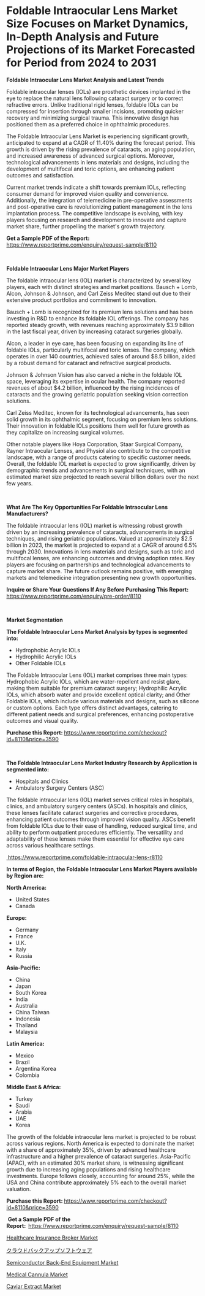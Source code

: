 <p><h1>Foldable Intraocular Lens Market Size Focuses on Market Dynamics, In-Depth Analysis and Future Projections of its Market Forecasted for Period from 2024 to 2031</h1></p><p><strong>Foldable Intraocular Lens Market Analysis and Latest Trends</strong></p>
<p><p>Foldable intraocular lenses (IOLs) are prosthetic devices implanted in the eye to replace the natural lens following cataract surgery or to correct refractive errors. Unlike traditional rigid lenses, foldable IOLs can be compressed for insertion through smaller incisions, promoting quicker recovery and minimizing surgical trauma. This innovative design has positioned them as a preferred choice in ophthalmic procedures.</p><p>The Foldable Intraocular Lens Market is experiencing significant growth, anticipated to expand at a CAGR of 11.40% during the forecast period. This growth is driven by the rising prevalence of cataracts, an aging population, and increased awareness of advanced surgical options. Moreover, technological advancements in lens materials and designs, including the development of multifocal and toric options, are enhancing patient outcomes and satisfaction.</p><p>Current market trends indicate a shift towards premium IOLs, reflecting consumer demand for improved vision quality and convenience. Additionally, the integration of telemedicine in pre-operative assessments and post-operative care is revolutionizing patient management in the lens implantation process. The competitive landscape is evolving, with key players focusing on research and development to innovate and capture market share, further propelling the market's growth trajectory.</p></p>
<p><strong>Get a Sample PDF of the Report:&nbsp;</strong> <a href="https://www.reportprime.com/enquiry/request-sample/8110">https://www.reportprime.com/enquiry/request-sample/8110</a></p>
<p>&nbsp;</p>
<p><strong>Foldable Intraocular Lens Major Market Players</strong></p>
<p><p>The foldable intraocular lens (IOL) market is characterized by several key players, each with distinct strategies and market positions. Bausch + Lomb, Alcon, Johnson & Johnson, and Carl Zeiss Meditec stand out due to their extensive product portfolios and commitment to innovation.</p><p>Bausch + Lomb is recognized for its premium lens solutions and has been investing in R&D to enhance its foldable IOL offerings. The company has reported steady growth, with revenues reaching approximately $3.9 billion in the last fiscal year, driven by increasing cataract surgeries globally.</p><p>Alcon, a leader in eye care, has been focusing on expanding its line of foldable IOLs, particularly multifocal and toric lenses. The company, which operates in over 140 countries, achieved sales of around $8.5 billion, aided by a robust demand for cataract and refractive surgical products.</p><p>Johnson & Johnson Vision has also carved a niche in the foldable IOL space, leveraging its expertise in ocular health. The company reported revenues of about $4.2 billion, influenced by the rising incidences of cataracts and the growing geriatric population seeking vision correction solutions.</p><p>Carl Zeiss Meditec, known for its technological advancements, has seen solid growth in its ophthalmic segment, focusing on premium lens solutions. Their innovation in foldable IOLs positions them well for future growth as they capitalize on increasing surgical volumes.</p><p>Other notable players like Hoya Corporation, Staar Surgical Company, Rayner Intraocular Lenses, and Physiol also contribute to the competitive landscape, with a range of products catering to specific customer needs. Overall, the foldable IOL market is expected to grow significantly, driven by demographic trends and advancements in surgical techniques, with an estimated market size projected to reach several billion dollars over the next few years.</p></p>
<p>&nbsp;</p>
<p><strong>What Are The Key Opportunities For Foldable Intraocular Lens Manufacturers?</strong></p>
<p><p>The foldable intraocular lens (IOL) market is witnessing robust growth driven by an increasing prevalence of cataracts, advancements in surgical techniques, and rising geriatric populations. Valued at approximately $2.5 billion in 2023, the market is projected to expand at a CAGR of around 6.5% through 2030. Innovations in lens materials and designs, such as toric and multifocal lenses, are enhancing outcomes and driving adoption rates. Key players are focusing on partnerships and technological advancements to capture market share. The future outlook remains positive, with emerging markets and telemedicine integration presenting new growth opportunities.</p></p>
<p><strong>Inquire or Share Your Questions If Any Before Purchasing This Report:</strong> <a href="https://www.reportprime.com/enquiry/pre-order/8110">https://www.reportprime.com/enquiry/pre-order/8110</a></p>
<p>&nbsp;</p>
<p><strong>Market Segmentation</strong></p>
<p><strong>The Foldable Intraocular Lens Market Analysis by types is segmented into:</strong></p>
<p><ul><li>Hydrophobic Acrylic IOLs</li><li>Hydrophilic Acrylic IOLs</li><li>Other Foldable IOLs</li></ul></p>
<p><p>The Foldable Intraocular Lens (IOL) market comprises three main types: Hydrophobic Acrylic IOLs, which are water-repellent and resist glare, making them suitable for premium cataract surgery; Hydrophilic Acrylic IOLs, which absorb water and provide excellent optical clarity; and Other Foldable IOLs, which include various materials and designs, such as silicone or custom options. Each type offers distinct advantages, catering to different patient needs and surgical preferences, enhancing postoperative outcomes and visual quality.</p></p>
<p><strong>Purchase this Report:&nbsp;</strong><a href="https://www.reportprime.com/checkout?id=8110&price=3590">https://www.reportprime.com/checkout?id=8110&price=3590</a></p>
<p>&nbsp;</p>
<p><strong>The Foldable Intraocular Lens Market Industry Research by Application is segmented into:</strong></p>
<p><ul><li>Hospitals and Clinics</li><li>Ambulatory Surgery Centers (ASC)</li></ul></p>
<p><p>The foldable intraocular lens (IOL) market serves critical roles in hospitals, clinics, and ambulatory surgery centers (ASCs). In hospitals and clinics, these lenses facilitate cataract surgeries and corrective procedures, enhancing patient outcomes through improved vision quality. ASCs benefit from foldable IOLs due to their ease of handling, reduced surgical time, and ability to perform outpatient procedures efficiently. The versatility and adaptability of these lenses make them essential for effective eye care across various healthcare settings.</p></p>
<p><a href="https://www.reportprime.com/foldable-intraocular-lens-r8110">&nbsp;https://www.reportprime.com/foldable-intraocular-lens-r8110</a></p>
<p><strong>In terms of Region, the Foldable Intraocular Lens Market Players available by Region are:</strong></p>
<p>
    <p> <strong> North America: </strong>
        <ul>
            <li>United States</li>
            <li>Canada</li>
        </ul>
        </p> 
    <p> <strong> Europe: </strong>
        <ul>
            <li>Germany</li>
            <li>France</li>
            <li>U.K.</li>
            <li>Italy</li>
            <li>Russia</li>
        </ul>
        </p> 
    <p> <strong> Asia-Pacific: </strong>
        <ul>
            <li>China</li>
            <li>Japan</li>
            <li>South Korea</li>
            <li>India</li>
            <li>Australia</li>
            <li>China Taiwan</li>
            <li>Indonesia</li>
            <li>Thailand</li>
            <li>Malaysia</li>
        </ul>
        </p> 
    <p> <strong> Latin America: </strong>
        <ul>
            <li>Mexico</li>
            <li>Brazil</li>
            <li>Argentina Korea</li>
            <li>Colombia</li>
        </ul>
        </p> 
    <p> <strong> Middle East & Africa: </strong>
        <ul>
            <li>Turkey</li>
            <li>Saudi</li>
            <li>Arabia</li>
            <li>UAE</li>
            <li>Korea</li>
        </ul>
    </p>
    </p>
<p><p>The growth of the foldable intraocular lens market is projected to be robust across various regions. North America is expected to dominate the market with a share of approximately 35%, driven by advanced healthcare infrastructure and a higher prevalence of cataract surgeries. Asia-Pacific (APAC), with an estimated 30% market share, is witnessing significant growth due to increasing aging populations and rising healthcare investments. Europe follows closely, accounting for around 25%, while the USA and China contribute approximately 5% each to the overall market valuation.</p></p>
<p><strong>Purchase this Report: </strong><a href="https://www.reportprime.com/checkout?id=8110&price=3590">https://www.reportprime.com/checkout?id=8110&price=3590</a></p>
<p>&nbsp;<strong>Get a Sample PDF of the Report:&nbsp;&nbsp;</strong><a href="https://www.reportprime.com/enquiry/request-sample/8110">https://www.reportprime.com/enquiry/request-sample/8110</a></p>
<p><strong></strong></p>
<p><p><a href="https://www.linkedin.com/pulse/future-ready-strategic-insights-global-healthcare-insurance-rlesf?trackingId=62sJ2Cj%2FTn%2Bz1dZAWz5GIQ%3D%3D">Healthcare Insurance Broker Market</a></p><p><a href="https://medium.com/@gla8aaroyals/cloud-backup-software-market-%E3%81%AE%E3%82%B0%E3%83%AD%E3%83%BC%E3%83%90%E3%83%AB%E5%B8%82%E5%A0%B4%E6%A6%82%E8%A6%81%E3%81%AF-%E4%B8%96%E7%95%8C%E3%81%8A%E3%82%88%E3%81%B3%E4%B8%BB%E8%A6%81%E5%B8%82%E5%A0%B4%E3%81%AB%E3%81%8A%E3%81%91%E3%82%8B%E6%A5%AD%E7%95%8C%E3%81%AB%E5%BD%B1%E9%9F%BF%E3%82%92%E4%B8%8E%E3%81%88%E3%82%8B%E4%B8%BB%E8%A6%81%E3%81%AA%E3%83%88%E3%83%AC%E3%83%B3%E3%83%89%E3%81%AB%E3%81%A4%E3%81%84%E3%81%A6-%E7%8B%AC%E8%87%AA%E3%81%AE%E8%A6%96%E7%82%B9%E3%82%92%E6%8F%90%E4%BE%9B%E3%81%97%E3%81%BE%E3%81%99-05dfb57bf247">クラウドバックアップソフトウェア</a></p><p><a href="https://medium.com/@mslewokuneva/semiconductor-back-end-equipment-market-industry-landscape-growth-trajectories-and-global-markets-7f8dec5637cf">Semiconductor Back-End Equipment Market</a></p><p><a href="https://github.com/PeterParrish5/Market-Research-Report-List-6/blob/main/medical-cannula-market.md">Medical Cannula Market</a></p><p><a href="https://issuu.com/reportprime-2/docs/caviar-extract-market-size-2030.ppt_cc03c85672b068">Caviar Extract Market</a></p></p>